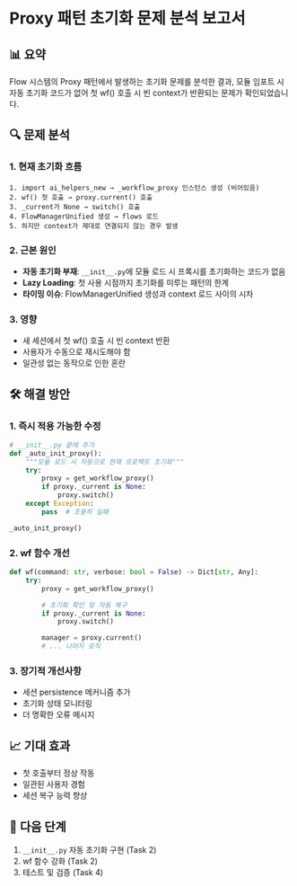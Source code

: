# Proxy 패턴 초기화 문제 분석 보고서

## 📊 요약
Flow 시스템의 Proxy 패턴에서 발생하는 초기화 문제를 분석한 결과, 모듈 임포트 시 자동 초기화 코드가 없어 첫 wf() 호출 시 빈 context가 반환되는 문제가 확인되었습니다.

## 🔍 문제 분석

### 1. 현재 초기화 흐름
```
1. import ai_helpers_new → _workflow_proxy 인스턴스 생성 (비어있음)
2. wf() 첫 호출 → proxy.current() 호출
3. _current가 None → switch() 호출
4. FlowManagerUnified 생성 → flows 로드
5. 하지만 context가 제대로 연결되지 않는 경우 발생
```

### 2. 근본 원인
- **자동 초기화 부재**: `__init__.py`에 모듈 로드 시 프록시를 초기화하는 코드가 없음
- **Lazy Loading**: 첫 사용 시점까지 초기화를 미루는 패턴의 한계
- **타이밍 이슈**: FlowManagerUnified 생성과 context 로드 사이의 시차

### 3. 영향
- 새 세션에서 첫 wf() 호출 시 빈 context 반환
- 사용자가 수동으로 재시도해야 함
- 일관성 없는 동작으로 인한 혼란

## 🛠️ 해결 방안

### 1. 즉시 적용 가능한 수정
```python
# __init__.py 끝에 추가
def _auto_init_proxy():
    """모듈 로드 시 자동으로 현재 프로젝트 초기화"""
    try:
        proxy = get_workflow_proxy()
        if proxy._current is None:
            proxy.switch()
    except Exception:
        pass  # 조용히 실패

_auto_init_proxy()
```

### 2. wf 함수 개선
```python
def wf(command: str, verbose: bool = False) -> Dict[str, Any]:
    try:
        proxy = get_workflow_proxy()

        # 초기화 확인 및 자동 복구
        if proxy._current is None:
            proxy.switch()

        manager = proxy.current()
        # ... 나머지 로직
```

### 3. 장기적 개선사항
- 세션 persistence 메커니즘 추가
- 초기화 상태 모니터링
- 더 명확한 오류 메시지

## 📈 기대 효과
- 첫 호출부터 정상 작동
- 일관된 사용자 경험
- 세션 복구 능력 향상

## 🔄 다음 단계
1. `__init__.py` 자동 초기화 구현 (Task 2)
2. wf 함수 강화 (Task 2)
3. 테스트 및 검증 (Task 4)
